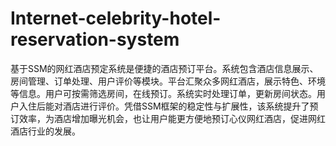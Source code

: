 # Internet-celebrity-hotel-reservation-system
基于SSM的网红酒店预定系统是便捷的酒店预订平台。系统包含酒店信息展示、房间管理、订单处理、用户评价等模块。平台汇聚众多网红酒店，展示特色、环境等信息。用户可按需筛选房间，在线预订。系统实时处理订单，更新房间状态。用户入住后能对酒店进行评价。凭借SSM框架的稳定性与扩展性，该系统提升了预订效率，为酒店增加曝光机会，也让用户能更方便地预订心仪网红酒店，促进网红酒店行业的发展。
